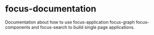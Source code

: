 # focus-documentation
Documentation about how to use focus-application focus-graph focus-components and focus-search to build single page applications.

